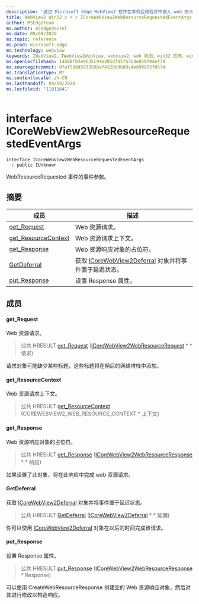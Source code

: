 ```yaml
---
description: '通过 Microsoft Edge WebView2 控件在本机应用程序中嵌入 web 技术 (HTML、CSS 和 JavaScript) '
title: WebView2 Win32 c + + ICoreWebView2WebResourceRequestedEventArgs
author: MSEdgeTeam
ms.author: msedgedevrel
ms.date: 09/09/2020
ms.topic: reference
ms.prod: microsoft-edge
ms.technology: webview
keywords: IWebView2、IWebView2WebView、webview2、web 视图、win32 应用、win32、edge、ICoreWebView2、ICoreWebView2Controller、浏览器控件、边缘 html、ICoreWebView2WebResourceRequestedEventArgs
ms.openlocfilehash: 14b88f83e9635c94e205df05f6764e059f0def78
ms.sourcegitcommit: 0faf538d5033508af4320b9b89c4ed99872f0574
ms.translationtype: MT
ms.contentlocale: zh-CN
ms.lasthandoff: 09/10/2020
ms.locfileid: "11011641"
---
```

# interface ICoreWebView2WebResourceRequestedEventArgs 

```
interface ICoreWebView2WebResourceRequestedEventArgs
  : public IUnknown
```

WebResourceRequested 事件的事件参数。

## 摘要

 成员                        | 描述
--------------------------------|---------------------------------------------
[get_Request](#get_request) | Web 资源请求。
[get_ResourceContext](#get_resourcecontext) | Web 资源请求上下文。
[get_Response](#get_response) | Web 资源响应对象的占位符。
[GetDeferral](#getdeferral) | 获取 [ICoreWebView2Deferral](icorewebview2deferral.md) 对象并将事件置于延迟状态。
[put_Response](#put_response) | 设置 Response 属性。

## 成员

#### get_Request 

Web 资源请求。

> 公共 HRESULT [get_Request](#get_request) ([ICoreWebView2WebResourceRequest](icorewebview2webresourcerequest.md) * * 请求) 

请求对象可能缺少某些标题，这些标题将在稍后的网络堆栈中添加。

#### get_ResourceContext 

Web 资源请求上下文。

> 公共 HRESULT [get_ResourceContext](#get_resourcecontext) (COREWEBVIEW2_WEB_RESOURCE_CONTEXT * 上下文) 

#### get_Response 

Web 资源响应对象的占位符。

> 公共 HRESULT [get_Response](#get_response) ([ICoreWebView2WebResourceResponse](icorewebview2webresourceresponse.md) * * 响应) 

如果设置了此对象，将在此响应中完成 web 资源请求。

#### GetDeferral 

获取 [ICoreWebView2Deferral](icorewebview2deferral.md) 对象并将事件置于延迟状态。

> 公共 HRESULT [GetDeferral](#getdeferral) ([ICoreWebView2Deferral](icorewebview2deferral.md) * * 延期) 

你可以使用 [ICoreWebView2Deferral](icorewebview2deferral.md) 对象在以后的时间完成该请求。

#### put_Response 

设置 Response 属性。

> 公共 HRESULT [put_Response](#put_response) ([ICoreWebView2WebResourceResponse](icorewebview2webresourceresponse.md) * Response) 

可以使用 CreateWebResourceResponse 创建空的 Web 资源响应对象，然后对其进行修改以构造响应。

